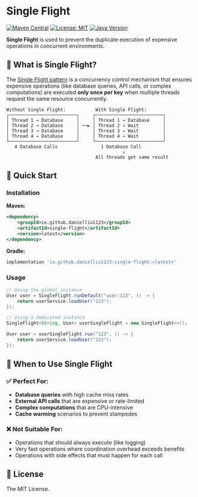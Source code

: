 # Single Flight

[![Maven Central](https://img.shields.io/maven-central/v/io.github.danielliu1123/single-flight)](https://central.sonatype.com/artifact/io.github.danielliu1123/single-flight)
[![License: MIT](https://img.shields.io/badge/License-MIT-yellow.svg)](https://opensource.org/licenses/MIT)
[![Java Version](https://img.shields.io/badge/Java-8%2B-blue.svg)](https://openjdk.java.net/)

**Single Flight** is used to prevent the duplicate execution of expensive operations in concurrent environments.

## 🎯 What is Single Flight?

The [Single Flight pattern](https://www.codingexplorations.com/blog/understanding-singleflight-in-golang-a-solution-for-eliminating-redundant-work) is a concurrency control mechanism that ensures expensive operations (like database queries, API calls, or complex computations) 
are executed **only once per key** when multiple threads request the same resource concurrently.

```text
Without Single Flight:           With Single Flight:
┌─────────────────────────┐     ┌─────────────────────────┐
│ Thread 1 → Database     │     │ Thread 1 → Database     │
│ Thread 2 → Database     │ ──► │ Thread 2 → Wait         │
│ Thread 3 → Database     │     │ Thread 3 → Wait         │
│ Thread 4 → Database     │     │ Thread 4 → Wait         │
└─────────────────────────┘     └─────────────────────────┘
   4 Database Calls                1 Database Call
                                           ↓
                                 All threads get same result
```

## 🚀 Quick Start

### Installation

**Maven:**

```xml
<dependency>
    <groupId>io.github.danielliu1123</groupId>
    <artifactId>single-flight</artifactId>
    <version>latest</version>
</dependency>
```

**Gradle:**

```gradle
implementation 'io.github.danielliu1123:single-flight:<latest>'
```

### Usage

```java
// Using the global instance
User user = SingleFlight.runDefault("user:123", () -> {
    return userService.loadUser("123");
});

// Using a dedicated instance
SingleFlight<String, User> userSingleFlight = new SingleFlight<>();

User user = userSingleFlight.run("123", () -> {
    return userService.loadUser("123");
});
```

## 🤔 When to Use Single Flight

### ✅ Perfect For:
- **Database queries** with high cache miss rates
- **External API calls** that are expensive or rate-limited
- **Complex computations** that are CPU-intensive
- **Cache warming** scenarios to prevent stampedes

### ❌ Not Suitable For:
- Operations that should always execute (like logging)
- Very fast operations where coordination overhead exceeds benefits
- Operations with side effects that must happen for each call

## 📄 License

The MIT License.
